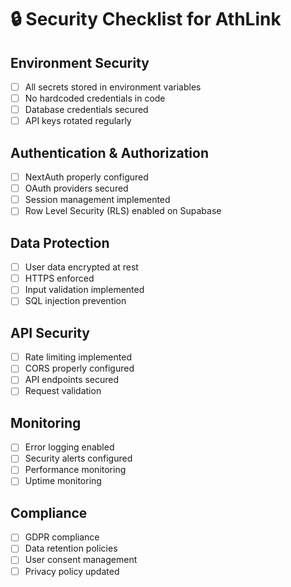 # 🔒 Security Checklist for AthLink

## Environment Security
- [ ] All secrets stored in environment variables
- [ ] No hardcoded credentials in code
- [ ] Database credentials secured
- [ ] API keys rotated regularly

## Authentication & Authorization
- [ ] NextAuth properly configured
- [ ] OAuth providers secured
- [ ] Session management implemented
- [ ] Row Level Security (RLS) enabled on Supabase

## Data Protection
- [ ] User data encrypted at rest
- [ ] HTTPS enforced
- [ ] Input validation implemented
- [ ] SQL injection prevention

## API Security
- [ ] Rate limiting implemented
- [ ] CORS properly configured
- [ ] API endpoints secured
- [ ] Request validation

## Monitoring
- [ ] Error logging enabled
- [ ] Security alerts configured
- [ ] Performance monitoring
- [ ] Uptime monitoring

## Compliance
- [ ] GDPR compliance
- [ ] Data retention policies
- [ ] User consent management
- [ ] Privacy policy updated
